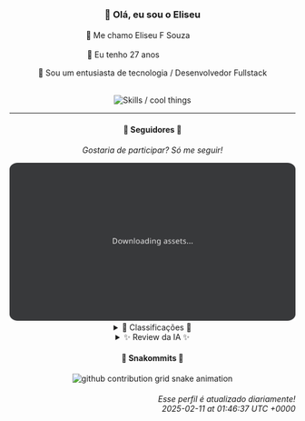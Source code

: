 <div align="center">
  <h3>👋 Olá, eu sou o Eliseu</h3>
  
  <p>🐺 Me chamo Eliseu F Souzaㅤㅤㅤㅤ</p>
  <p>🧔 Eu tenho 27 anosㅤㅤㅤㅤㅤㅤㅤㅤ</p>
  <p>🧠 Sou um entusiasta de tecnologia / Desenvolvedor Fullstack</p>

  <br/>

  <img width="600" alt="Skills / cool things" src="https://skills-icons.vercel.app/api/icons?i=python,md,html,css,js,github,git,vscode,linux,node,ts,sass,react,java,nestjs,mysql,reactnative&perline=14" />
</div>

<hr />

<div align="center">
        <h4>👤 Seguidores 👤</h4>
        <p><i>Gostaria de participar? Só me seguir!</i></p>
        <img width="600" src=".github/assets/cards/top3.svg" alt="Top 3 followers contributors (monthly)" />
        <details>
        <summary>🏅 Classificações 🏅</summary>
        <br/>
        <table>
                <thead>
                        <tr align="center">
                                <th>Posição</th>
                                <th>Seguidor</th>
                                <th>Contribuições</th>
                        </tr>
                </thead>
                <tbody>
                        <tr align="center">
                                <td>1°</td>
                                <td><a href="https://github.com/emilyestvz">Majestade Emily</a></td>
                                <td>27 ctr.</td>
                        </tr>
                        <tr align="center">
                                <td>2°</td>
                                <td><a href="https://github.com/emilyestvz">Super Caua</a></td>
                                <td>18 ctr.</td>
                        </tr>
                        <tr align="center">
                                <td>3°</td>
                                <td><a href="https://github.com/Samuel-1210">Major Samuel</a></td>
                                <td>2 ctr.</td>
                        </tr>
                </tbody>
        </table>
        </details>
        <details>
        <summary>✨ Review da IA ✨</summary>
        <br/>
        <div align="justify">
        </div>
        </details>
</div>
    </details>
</div>

<div align="center">
  <h4>🐍 Snakommits 🐍</h4>
    <picture>
      <source media="(prefers-color-scheme: dark)" srcset="https://raw.githubusercontent.com/EliseuZeu/EliseuZeu/snake-output/snake-dark.svg">
      <source media="(prefers-color-scheme: light)" srcset="https://raw.githubusercontent.com/EliseuZeu/EliseuZeu/snake-output/snake-light.svg">
      <img alt="github contribution grid snake animation" src="https://raw.githubusercontent.com/EliseuZeu/EliseuZeu/snake-output/snake-light.svg">
    </picture>
</div>

<h6 align="right">
  Esse perfil é atualizado diariamente!<br/> <i>2025-02-11 at 01:46:37 UTC +0000</i>
<h6>